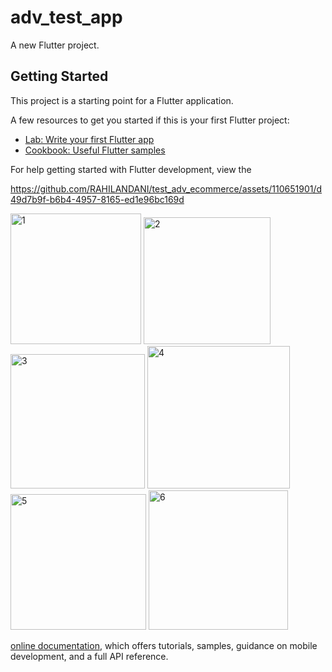 # adv_test_app

A new Flutter project.

## Getting Started

This project is a starting point for a Flutter application.

A few resources to get you started if this is your first Flutter project:

- [Lab: Write your first Flutter app](https://docs.flutter.dev/get-started/codelab)
- [Cookbook: Useful Flutter samples](https://docs.flutter.dev/cookbook)

For help getting started with Flutter development, view the



https://github.com/RAHILANDANI/test_adv_ecommerce/assets/110651901/d49d7b9f-b6b4-4957-8165-ed1e96bc169d

<img width="209" alt="1" src="https://github.com/RAHILANDANI/test_adv_ecommerce/assets/110651901/2c7da0af-3373-4165-a42c-e607a6bd0b6d">
<img width="203" alt="2" src="https://github.com/RAHILANDANI/test_adv_ecommerce/assets/110651901/f0caafc5-4898-4019-a041-0f6de2696484">
<img width="215" alt="3" src="https://github.com/RAHILANDANI/test_adv_ecommerce/assets/110651901/532b5920-3904-4356-bdc7-7eb2746cf540">
<img width="228" alt="4" src="https://github.com/RAHILANDANI/test_adv_ecommerce/assets/110651901/d3afcbe7-ebd7-4490-8e43-b0de7901cd1f">
<img width="217" alt="5" src="https://github.com/RAHILANDANI/test_adv_ecommerce/assets/110651901/58334bf0-daad-46e8-8117-43e05addcb87">
<img width="223" alt="6" src="https://github.com/RAHILANDANI/test_adv_ecommerce/assets/110651901/76b1d0b9-95b4-472d-8898-f8198f857b57">


[online documentation](https://docs.flutter.dev/), which offers tutorials,
samples, guidance on mobile development, and a full API reference.
